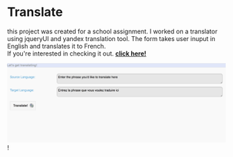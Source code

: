 # Translate
this project was created for a school assignment. I worked on a translator using jqueryUI and yandex translation tool. The form takes user inuput in English and translates it to French.<br>
If you're interested in checking it out. <a href="https://mshehan.github.io/translate/translate/index.html"><b>click here!</b></a>

<a href="https://mshehan.github.io/translate/translate/index.html"><img src="./translate/snapshot.png?raw=true"></a>!
